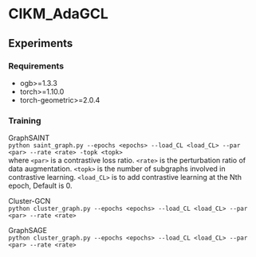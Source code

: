 # CIKM_AdaGCL
## Experiments

### Requirements
* ogb>=1.3.3
* torch>=1.10.0
* torch-geometric>=2.0.4

### Training
GraphSAINT <br>
``
python saint_graph.py --epochs <epochs> --load_CL <load_CL> --par <par> --rate <rate> -topk <topk>
``
<br>
where `` <par> `` is a contrastive loss ratio. `` <rate> `` is the perturbation ratio of data augmentation. 
`` <topk> `` is the number of subgraphs involved in contrastive learning. `` <load_CL> `` is to add contrastive learning at the Nth epoch, Default is 0.

Cluster-GCN <br>
``
python cluster_graph.py --epochs <epochs> --load_CL <load_CL> --par <par> --rate <rate>
``
<br>

GraphSAGE <br>
``
python cluster_graph.py --epochs <epochs> --load_CL <load_CL> --par <par> --rate <rate>
``
